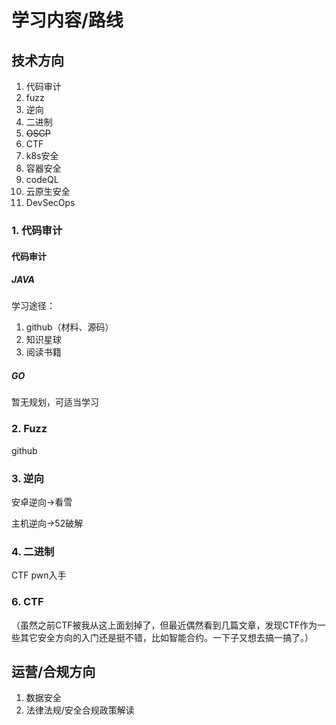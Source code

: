 # 学习内容/路线

## 技术方向

1. 代码审计
2. fuzz
3. 逆向
4. 二进制
5. ~~OSCP~~
6. CTF
7. k8s安全
8. 容器安全
9. codeQL
10. 云原生安全
11. DevSecOps

### 1. 代码审计

#### 代码审计

##### JAVA

学习途径：

1. github（材料、源码）
2. 知识星球
  3. 阅读书籍

##### GO

暂无规划，可适当学习

### 2. Fuzz

github

### 3. 逆向

安卓逆向->看雪

主机逆向->52破解

### 4. 二进制

CTF pwn入手

### 6. CTF

（虽然之前CTF被我从这上面划掉了，但最近偶然看到几篇文章，发现CTF作为一些其它安全方向的入门还是挺不错，比如智能合约。一下子又想去搞一搞了。）



## 运营/合规方向

1. 数据安全
2. 法律法规/安全合规政策解读
